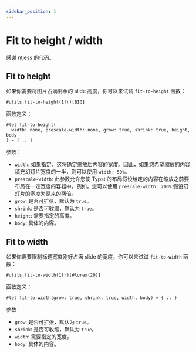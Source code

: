 ```yaml
---
sidebar_position: 1
---
```


# Fit to height / width

感谢 [ntjess](https://github.com/ntjess) 的代码。

## Fit to height

如果你需要将图片占满剩余的 slide 高度，你可以来试试 `fit-to-height` 函数：

```typst
#utils.fit-to-height(1fr)[BIG]
```

函数定义：

```typst
#let fit-to-height(
  width: none, prescale-width: none, grow: true, shrink: true, height, body
) = { .. }
```

参数：

- `width`: 如果指定，这将确定缩放后内容的宽度。因此，如果您希望缩放的内容填充幻灯片宽度的一半，则可以使用 `width: 50%`。
- `prescale-width`: 此参数允许您使 Typst 的布局假设给定的内容在缩放之前要布局在一定宽度的容器中。例如，您可以使用 `prescale-width: 200%` 假设幻灯片的宽度为原来的两倍。
- `grow`: 是否可扩张，默认为 `true`。
- `shrink`: 是否可收缩，默认为 `true`。
- `height`: 需要指定的高度。
- `body`: 具体的内容。


## Fit to width

如果你需要限制标题宽度刚好占满 slide 的宽度，你可以来试试 `fit-to-width` 函数：

```typst
#utils.fit-to-width(1fr)[#lorem(20)]
```

函数定义：

```typst
#let fit-to-width(grow: true, shrink: true, width, body) = { .. }
```

参数：

- `grow`: 是否可扩张，默认为 `true`。
- `shrink`: 是否可收缩，默认为 `true`。
- `width`: 需要指定的宽度。
- `body`: 具体的内容。

